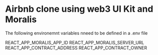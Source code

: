 # Airbnb clone using web3 UI Kit and Moralis

The following environemnt variables nneed to be defined in a .env file

REACT_APP_MORALIS_APP_ID
REACT_APP_MORALIS_SERVER_URL
REACT_APP_CONTRACT_ADDRESS
REACT_APP_CONTRACT_OWNER

